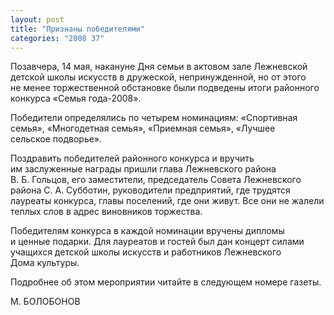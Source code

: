 ```yaml
---
layout: post
title: "Признаны победителями"
categories: "2008 37"
---
```


Позавчера, 14 мая, накануне Дня семьи в актовом зале Лежневской детской школы искусств в дружеской, непринужденной, но от этого не менее торжественной обстановке были подведены итоги районного конкурса «Семья года-2008».

Победители определялись по четырем номинациям: «Спортивная семья», «Многодетная семья», «Приемная семья», «Лучшее сельское подворье».

Поздравить победителей районного конкурса и вручить им заслуженные награды пришли глава Лежневского района В. Б. Гольцов, его заместители, председатель Совета Лежневского района С. А. Субботин, руководители предприятий, где трудятся лауреаты конкурса, главы поселений, где они живут. Все они не жалели теплых слов в адрес виновников торжества.

Победителям конкурса в каждой номинации вручены дипломы и ценные подарки. Для лауреатов и гостей был дан концерт силами учащихся детской школы искусств и работников Лежневского Дома культуры.

Подробнее об этом мероприятии читайте в следующем номере газеты.

М. БОЛОБОНОВ


